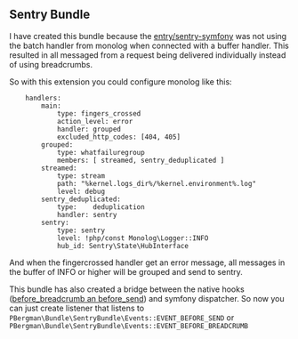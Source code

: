 ## Sentry Bundle

I have created this bundle because the [entry/sentry-symfony](https://github.com/getsentry/sentry-symfony) was not using the batch handler from monolog when connected with a buffer handler. This resulted in all messaged from a request being delivered individually instead of using breadcrumbs.   

So with this extension you could configure monolog like this:

```
    handlers:
        main:
            type: fingers_crossed
            action_level: error
            handler: grouped
            excluded_http_codes: [404, 405]
        grouped:
            type: whatfailuregroup
            members: [ streamed, sentry_deduplicated ]
        streamed:
            type: stream
            path: "%kernel.logs_dir%/%kernel.environment%.log"
            level: debug
        sentry_deduplicated:
            type:    deduplication
            handler: sentry                  
        sentry:
            type: sentry
            level: !php/const Monolog\Logger::INFO
            hub_id: Sentry\State\HubInterface
```

And when the fingercrossed handler get an error message, all messages in the buffer of INFO or higher will be grouped and send to sentry.  

This bundle has also created a bridge between the native hooks ([before_breadcrumb an before_send](https://docs.sentry.io/platforms/php/configuration/options/#hooks)) and symfony dispatcher. So now you can just create listener that listens to `PBergman\Bundle\SentryBundle\Events::EVENT_BEFORE_SEND` or `PBergman\Bundle\SentryBundle\Events::EVENT_BEFORE_BREADCRUMB`   
